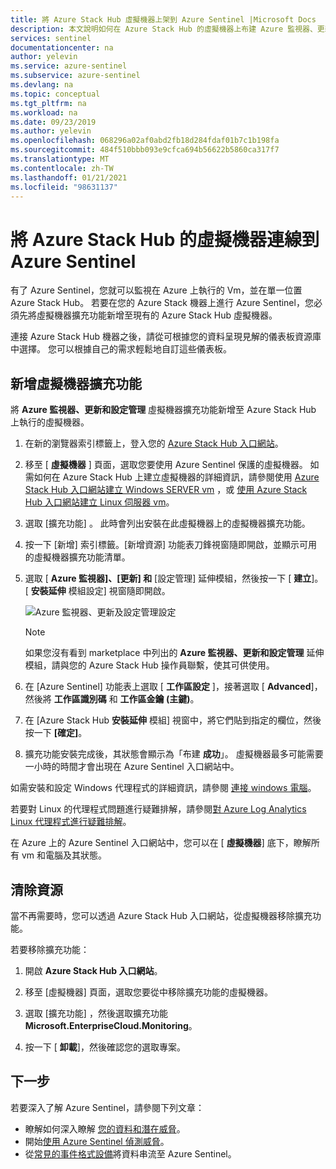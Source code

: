 ```yaml
---
title: 將 Azure Stack Hub 虛擬機器上架到 Azure Sentinel |Microsoft Docs
description: 本文說明如何在 Azure Stack Hub 的虛擬機器上布建 Azure 監視器、更新及設定管理虛擬機器擴充功能，並使用 Sentinel 開始監視這些虛擬機器。
services: sentinel
documentationcenter: na
author: yelevin
ms.service: azure-sentinel
ms.subservice: azure-sentinel
ms.devlang: na
ms.topic: conceptual
ms.tgt_pltfrm: na
ms.workload: na
ms.date: 09/23/2019
ms.author: yelevin
ms.openlocfilehash: 068296a02af0abd2fb18d284fdaf01b7c1b198fa
ms.sourcegitcommit: 484f510bbb093e9cfca694b56622b5860ca317f7
ms.translationtype: MT
ms.contentlocale: zh-TW
ms.lasthandoff: 01/21/2021
ms.locfileid: "98631137"
---
```

# <a name="connect-azure-stack-hub-virtual-machines-to-azure-sentinel"></a>將 Azure Stack Hub 的虛擬機器連線到 Azure Sentinel

有了 Azure Sentinel，您就可以監視在 Azure 上執行的 Vm，並在單一位置 Azure Stack Hub。 若要在您的 Azure Stack 機器上進行 Azure Sentinel，您必須先將虛擬機器擴充功能新增至現有的 Azure Stack Hub 虛擬機器。 

連接 Azure Stack Hub 機器之後，請從可根據您的資料呈現見解的儀表板資源庫中選擇。 您可以根據自己的需求輕鬆地自訂這些儀表板。

## <a name="add-the-virtual-machine-extension"></a>新增虛擬機器擴充功能 

將 **Azure 監視器、更新和設定管理** 虛擬機器擴充功能新增至 Azure Stack Hub 上執行的虛擬機器。 

1. 在新的瀏覽器索引標籤上，登入您的 [Azure Stack Hub 入口網站](/azure-stack/user/azure-stack-use-portal#access-the-portal)。

1. 移至 [ **虛擬機器** ] 頁面，選取您要使用 Azure Sentinel 保護的虛擬機器。 如需如何在 Azure Stack Hub 上建立虛擬機器的詳細資訊，請參閱使用 [Azure Stack Hub 入口網站建立 Windows SERVER vm](/azure-stack/user/azure-stack-quick-windows-portal) ，或 [使用 Azure Stack Hub 入口網站建立 Linux 伺服器 vm](/azure-stack/user/azure-stack-quick-linux-portal)。

1. 選取 [擴充功能]  。 此時會列出安裝在此虛擬機器上的虛擬機器擴充功能。

1. 按一下 [新增]  索引標籤。[新增資源]  功能表刀鋒視窗隨即開啟，並顯示可用的虛擬機器擴充功能清單。 

1. 選取 [ **Azure 監視器]、[更新] 和** [設定管理] 延伸模組，然後按一下 [ **建立**]。 [ **安裝延伸** 模組設定] 視窗隨即開啟。

   ![Azure 監視器、更新及設定管理設定](./media/connect-azure-stack/azure-monitor-extension-fix.png)  

   >[!NOTE]
   > 如果您沒有看到 marketplace 中列出的 **Azure 監視器、更新和設定管理** 延伸模組，請與您的 Azure Stack Hub 操作員聯繫，使其可供使用。

1. 在 [Azure Sentinel] 功能表上選取 [ **工作區設定** ]，接著選取 [ **Advanced**]，然後將 **工作區識別碼** 和 **工作區金鑰 (主鍵)**。 

1. 在 [Azure Stack Hub **安裝延伸** 模組] 視窗中，將它們貼到指定的欄位，然後按一下 **[確定]**。

1. 擴充功能安裝完成後，其狀態會顯示為「布建 **成功**」。 虛擬機器最多可能需要一小時的時間才會出現在 Azure Sentinel 入口網站中。

如需安裝和設定 Windows 代理程式的詳細資訊，請參閱 [連接 windows 電腦](../azure-monitor/platform/agent-windows.md#install-agent-using-setup-wizard)。

若要對 Linux 的代理程式問題進行疑難排解，請參閱[對 Azure Log Analytics Linux 代理程式進行疑難排解](../azure-monitor/platform/agent-linux-troubleshoot.md)。

在 Azure 上的 Azure Sentinel 入口網站中，您可以在 [ **虛擬機器**] 底下，瞭解所有 vm 和電腦及其狀態。 

## <a name="clean-up-resources"></a>清除資源

當不再需要時，您可以透過 Azure Stack Hub 入口網站，從虛擬機器移除擴充功能。

若要移除擴充功能：

1. 開啟 **Azure Stack Hub 入口網站**。

1. 移至 [虛擬機器]  頁面，選取您要從中移除擴充功能的虛擬機器。

1. 選取 [擴充功能]  ，然後選取擴充功能 **Microsoft.EnterpriseCloud.Monitoring**。

1. 按一下 [ **卸載**]，然後確認您的選取專案。

## <a name="next-steps"></a>下一步

若要深入了解 Azure Sentinel，請參閱下列文章：

- 瞭解如何深入瞭解 [您的資料和潛在威脅](quickstart-get-visibility.md)。
- 開始[使用 Azure Sentinel 偵測威脅](tutorial-detect-threats-built-in.md)。
- 從[常見的事件格式設備](connect-common-event-format.md)將資料串流至 Azure Sentinel。
